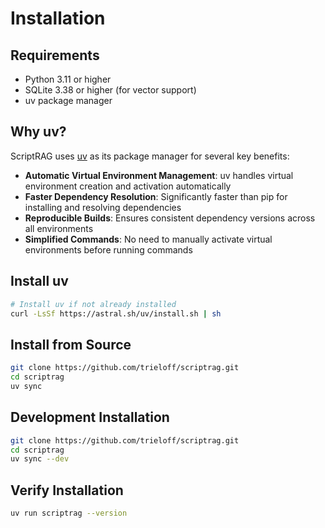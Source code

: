 # Installation

## Requirements

- Python 3.11 or higher
- SQLite 3.38 or higher (for vector support)
- uv package manager

## Why uv?

ScriptRAG uses [uv](https://github.com/astral-sh/uv) as its package manager for several key benefits:

- **Automatic Virtual Environment Management**: uv handles virtual environment creation and activation automatically
- **Faster Dependency Resolution**: Significantly faster than pip for installing and resolving dependencies
- **Reproducible Builds**: Ensures consistent dependency versions across all environments
- **Simplified Commands**: No need to manually activate virtual environments before running commands

## Install uv

```bash
# Install uv if not already installed
curl -LsSf https://astral.sh/uv/install.sh | sh
```

## Install from Source

```bash
git clone https://github.com/trieloff/scriptrag.git
cd scriptrag
uv sync
```

## Development Installation

```bash
git clone https://github.com/trieloff/scriptrag.git
cd scriptrag
uv sync --dev
```

## Verify Installation

```bash
uv run scriptrag --version
```
